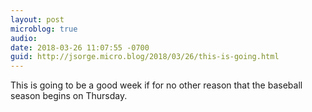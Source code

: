 ```yaml
---
layout: post
microblog: true
audio: 
date: 2018-03-26 11:07:55 -0700
guid: http://jsorge.micro.blog/2018/03/26/this-is-going.html
---
```

This is going to be a good week if for no other reason that the baseball season begins on Thursday.
